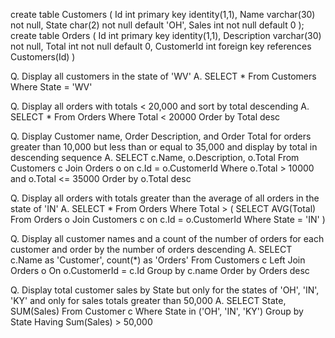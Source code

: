 create table Customers (
    Id int primary key identity(1,1),
    Name varchar(30) not null,
    State char(2) not null default 'OH',
    Sales int not null default 0
);
create table Orders (
    Id int primary key identity(1,1),
    Description varchar(30) not null,
    Total int not null default 0,
    CustomerId int foreign key references Customers(Id)
)

Q. Display all customers in the state of 'WV'
A. SELECT * 
    From Customers 
    Where State = 'WV'

Q. Display all orders with totals < 20,000 and sort by total descending
A. SELECT * 
    From Orders
    Where Total < 20000
    Order by Total desc

Q. Display Customer name, Order Description, and Order Total for 
    orders greater than 10,000 but less than or equal to 35,000
    and display by total in descending sequence
A. SELECT c.Name, o.Description, o.Total
    From Customers c
    Join Orders o
    on c.Id = o.CustomerId
    Where o.Total > 10000 and o.Total <= 35000
    Order by o.Total desc

Q. Display all orders with totals greater than the average
    of all orders in the state of 'IN'
A. SELECT *
    From Orders
    Where Total > (
        SELECT AVG(Total)
            From Orders o
            Join Customers c
                on c.Id = o.CustomerId
            Where State = 'IN'
    )

Q. Display all customer names and a count of the number of orders
    for each customer and order by the number of orders descending
A. SELECT c.Name as 'Customer', count(*) as 'Orders'
    From Customers c
    Left Join Orders o
        On o.CustomerId = c.Id
    Group by c.name
    Order by Orders desc

Q. Display total customer sales by State but only
    for the states of 'OH', 'IN', 'KY' and only for sales totals greater than 50,000
A. SELECT State, SUM(Sales)
    From Customer c
    Where State in ('OH', 'IN', 'KY')
    Group by State
    Having Sum(Sales) > 50,000